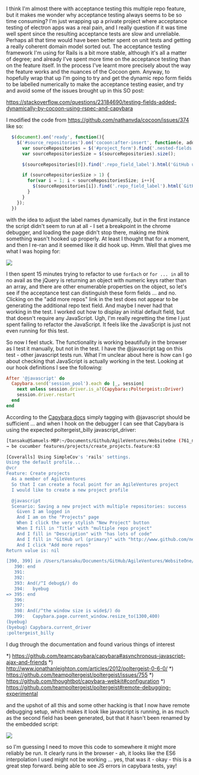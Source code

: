 I think I'm almost there with acceptance testing this multiple repo feature, but it makes me wonder why acceptance testing always seems to be so time consuming?  I'm just wrapping up a private project where acceptance testing of electron apps was a real pain, and I really question if it was time well spent since the resulting acceptance tests are slow and unreliable.  Perhaps all that time would have been better spent on unit tests and getting a really coherent domain model sorted out.  The acceptance testing framework I'm using for Rails is a bit more stable, although it's all a matter of degree; and already I've spent more time on the acceptance testing than on the feature itself.  In the process I've learnt more precisely about the way the feature works and the nuances of the Cocoon gem.  Anyway, to hopefully wrap that up I'm going to try and get the dynamic repo form fields to be labelled numerically to make the acceptance testing easier, and try and avoid some of the issues brought up in this SO post:

https://stackoverflow.com/questions/23184690/testing-fields-added-dynamically-by-cocoon-using-rspec-and-capybara

I modified the code from https://github.com/nathanvda/cocoon/issues/374 like so:

```js
  $(document).on('ready', function(){
    $('#source_repositories').on('cocoon:after-insert', function(e, added_repo) {
      var sourceRepositories = $('#project_form').find('.nested-fields');
      var sourceRepositoriesSize = $(sourceRepositories).size();

      $(sourceRepositories[0]).find('.repo_field_label').html('GitHub url (primary)');

      if (sourceRepositoriesSize > 1) {
        for(var i = 1; i < sourceRepositoriesSize; i++){
          $(sourceRepositories[i]).find('.repo_field_label').html(`GitHub url (${i+1})`)
        }
      }
    });
  })
  ```
  
with the idea to adjust the label names dynamically, but in the first instance the script didn't seem to run at all - I set a breakpoint in the chrome debugger, and loading the page didn't stop there, making me think something wasn't hooked up properly.  At least I thought that for a moment, and then I re-ran and it seemed like it did hook up. Hmm.  Well that gives me what I was hoping for:

![](https://www.dropbox.com/s/404eit68ham28ow/Screenshot%202017-09-20%2009.35.59.png?dl=1)

I then spent 15 minutes trying to refactor to use `forEach` or `for ... in` all to no avail as the jQuery is returning an object with numeric keys rather than an array, and there are other enumerable properties on the object, so let's see if the acceptance test can distinguish these form fields ... and no. Clicking on the "add more repos" link in the test does not appear to be generating the additional repo text field.  And maybe I never had that working in the test.  I worked out how to display an initial default field, but that doesn't require any JavaScript.   Ugh, I'm really regretting the time I just spent failing to refactor the JavaScript.  It feels like the JavaScript is just not even running for this test.

So now I feel stuck.  The functionality is working beautifully in the browser as I test it manually, but not in the test.  I have the @javascript tag on this test - other javascript tests run.  What I'm unclear about here is how can I go about checking that JavaScript is actually working in the test.  Looking at our hook definitions I see the following:

```rb
After '@javascript' do
  Capybara.send('session_pool').each do |_, session|
    next unless session.driver.is_a?(Capybara::Poltergeist::Driver)
    session.driver.restart
  end
end
```

According to the [Capybara docs](https://github.com/teamcapybara/capybara#using-capybara-with-cucumber) simply tagging with @javascript should be sufficient ... and when I hook on the debugger I can see that Capybara is using the expected poltergeist_billy javascript_driver:

```sh
[tansaku@Samuels-MBP:~/Documents/Github/AgileVentures/WebsiteOne (761_multiple_source_repository)]$ 
→ be cucumber features/projects/create_projects.feature:63

[Coveralls] Using SimpleCov's 'rails' settings.
Using the default profile...
@vcr
Feature: Create projects
  As a member of AgileVentures
  So that I can create a focal point for an AgileVentures project
  I would like to create a new project profile

  @javascript
  Scenario: Saving a new project with multiple repositories: success       # features/projects/create_projects.feature:64
    Given I am logged in                                                   # features/step_definitions/user_steps.rb:63
    And I am on the "Projects" page                                        # features/step_definitions/basic_steps.rb:84
    When I click the very stylish "New Project" button                     # features/step_definitions/basic_steps.rb:291
    When I fill in "Title" with "multiple repo project"                    # features/step_definitions/basic_steps.rb:140
    And I fill in "Description" with "has lots of code"                    # features/step_definitions/basic_steps.rb:140
    And I fill in "GitHub url (primary)" with "http://www.github.com/new"  # features/step_definitions/basic_steps.rb:140
    And I click "Add more repos"                                           # features/step_definitions/basic_steps.rb:88
Return value is: nil

[390, 399] in /Users/tansaku/Documents/GitHub/AgileVentures/WebsiteOne/features/step_definitions/basic_steps.rb
   390: end
   391: 
   392: 
   393: And(/^I debug$/) do
   394:   byebug
=> 395: end
   396: 
   397: 
   398: And(/^the window size is wide$/) do
   399:   Capybara.page.current_window.resize_to(1300,400)
(byebug) 
(byebug) Capybara.current_driver
:poltergeist_billy
```

I dug through the documentation and found various things of interest

*) https://github.com/teamcapybara/capybara#asynchronous-javascript-ajax-and-friends
*) http://www.jonathanleighton.com/articles/2012/poltergeist-0-6-0/
*) https://github.com/teampoltergeist/poltergeist/issues/755
*) https://github.com/thoughtbot/capybara-webkit#configuration
*) https://github.com/teampoltergeist/poltergeist#remote-debugging-experimental

and the upshot of all this and some other hacking is that I now have remote debugging setup, which makes it look like javascript is running, in as much as the second field has been generated, but that it hasn't been renamed by the embedded script:

![](https://www.dropbox.com/s/n2m1i3skeu12szp/Screenshot%202017-09-20%2010.25.54.png?dl=1)

so I'm guessing I need to move this code to somewhere it might more reliably be run.  It clearly runs in the browser - ah, it looks like the ES6 interpolation I used might not be working ... yes, that was it - okay - this is a great step forward.  being able to see JS errors in capybara tests, yay!
